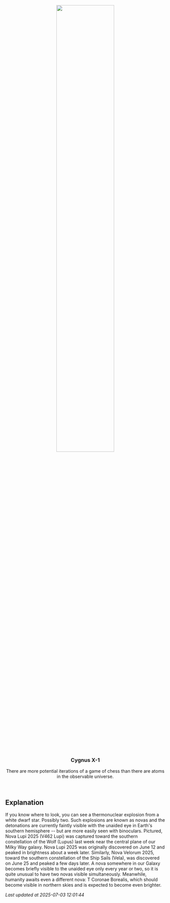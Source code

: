 <p align='center'>
    <img src='https://apod.nasa.gov/apod/image/2507/V462Lupi_Pon_960_annotated.jpg' width='60%' />
    <h3 align="center">Cygnus X-1</h3>
    <p align="center">There are more potential iterations of a game of chess than there are atoms in the observable universe.</p>
</p>
<br/>

Explanation
--
If you know where to look, you can see a thermonuclear explosion from a white dwarf star. Possibly two.  Such explosions are known as novas and the detonations are currently faintly visible with the unaided eye in Earth's southern hemisphere -- but are more easily seen with binoculars. Pictured, Nova Lupi 2025 (V462 Lupi) was captured toward the southern constellation of the Wolf (Lupus) last week near the central plane of our Milky Way galaxy.  Nova Lupi 2025 was originally discovered on June 12 and peaked in brightness about a week later. Similarly, Nova Velorum 2025, toward the southern constellation of the Ship Sails (Vela), was discovered on June 25 and peaked a few days later.  A nova somewhere in our Galaxy becomes briefly visible to the unaided eye only every year or two, so it is quite unusual to have two novas visible simultaneously.  Meanwhile, humanity awaits even a different nova: T Coronae Borealis, which should become visible in northern skies and is expected to become even brighter.


*Last updated at 2025-07-03 12:01:44*
